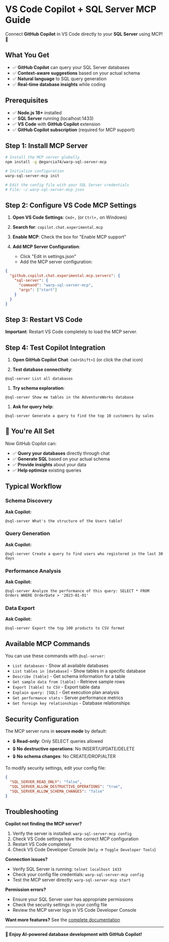 # VS Code Copilot + SQL Server MCP Guide

Connect **GitHub Copilot** in VS Code directly to your **SQL Server** using MCP! 🤖

## What You Get

- ✅ **GitHub Copilot** can query your SQL Server databases
- ✅ **Context-aware suggestions** based on your actual schema
- ✅ **Natural language** to SQL query generation
- ✅ **Real-time database insights** while coding

## Prerequisites

- ✅ **Node.js 18+** installed
- ✅ **SQL Server** running (localhost:1433)
- ✅ **VS Code** with **GitHub Copilot** extension
- ✅ **GitHub Copilot subscription** (required for MCP support)

## Step 1: Install MCP Server

```bash
# Install the MCP server globally
npm install -g @egarcia74/warp-sql-server-mcp

# Initialize configuration
warp-sql-server-mcp init

# Edit the config file with your SQL Server credentials
# File: ~/.warp-sql-server-mcp.json
```

## Step 2: Configure VS Code MCP Settings

1. **Open VS Code Settings**: `Cmd+,` (or `Ctrl+,` on Windows)

2. **Search for**: `copilot.chat.experimental.mcp`

3. **Enable MCP**: Check the box for "Enable MCP support"

4. **Add MCP Server Configuration**:
   - Click "Edit in settings.json"
   - Add the MCP server configuration:

```json
{
  "github.copilot.chat.experimental.mcp.servers": {
    "sql-server": {
      "command": "warp-sql-server-mcp",
      "args": ["start"]
    }
  }
}
```

## Step 3: Restart VS Code

**Important**: Restart VS Code completely to load the MCP server.

## Step 4: Test Copilot Integration

1. **Open GitHub Copilot Chat**: `Cmd+Shift+I` (or click the chat icon)

2. **Test database connectivity**:

```text
@sql-server List all databases
```

1. **Try schema exploration**:

```text
@sql-server Show me tables in the AdventureWorks database
```

1. **Ask for query help**:

```text
@sql-server Generate a query to find the top 10 customers by sales
```

## 🎉 You're All Set

Now GitHub Copilot can:

- ✅ **Query your databases** directly through chat
- ✅ **Generate SQL** based on your actual schema
- ✅ **Provide insights** about your data
- ✅ **Help optimize** existing queries

## Typical Workflow

### Schema Discovery

**Ask Copilot:**

```text
@sql-server What's the structure of the Users table?
```

### Query Generation

**Ask Copilot:**

```text
@sql-server Create a query to find users who registered in the last 30 days
```

### Performance Analysis

**Ask Copilot:**

```text
@sql-server Analyze the performance of this query: SELECT * FROM Orders WHERE OrderDate > '2023-01-01'
```

### Data Export

**Ask Copilot:**

```text
@sql-server Export the top 100 products to CSV format
```

## Available MCP Commands

You can use these commands with `@sql-server`:

- `List databases` - Show all available databases
- `List tables in [database]` - Show tables in a specific database
- `Describe [table]` - Get schema information for a table
- `Get sample data from [table]` - Retrieve sample rows
- `Export [table] to CSV` - Export table data
- `Explain query: [SQL]` - Get execution plan analysis
- `Get performance stats` - Server performance metrics
- `Get foreign key relationships` - Database relationships

## Security Configuration

The MCP server runs in **secure mode** by default:

- 🔒 **Read-only**: Only SELECT queries allowed
- 🔒 **No destructive operations**: No INSERT/UPDATE/DELETE
- 🔒 **No schema changes**: No CREATE/DROP/ALTER

To modify security settings, edit your config file:

```json
{
  "SQL_SERVER_READ_ONLY": "false",
  "SQL_SERVER_ALLOW_DESTRUCTIVE_OPERATIONS": "true",
  "SQL_SERVER_ALLOW_SCHEMA_CHANGES": "false"
}
```

## Troubleshooting

**Copilot not finding the MCP server?**

1. Verify the server is installed: `warp-sql-server-mcp config`
2. Check VS Code settings have the correct MCP configuration
3. Restart VS Code completely
4. Check VS Code Developer Console (`Help` → `Toggle Developer Tools`)

**Connection issues?**

- Verify SQL Server is running: `telnet localhost 1433`
- Check your config file credentials: `warp-sql-server-mcp config`
- Test the MCP server directly: `warp-sql-server-mcp start`

**Permission errors?**

- Ensure your SQL Server user has appropriate permissions
- Check the security settings in your config file
- Review the MCP server logs in VS Code Developer Console

**Want more features?** See the [complete documentation](README.md)

---

**🤖 Enjoy AI-powered database development with GitHub Copilot!**
